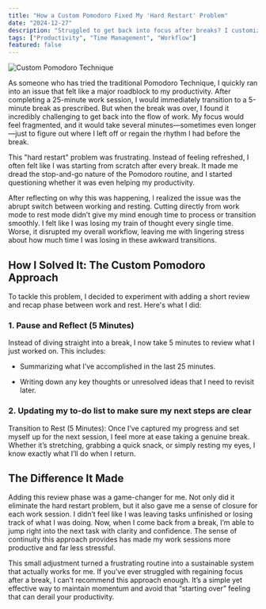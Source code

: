 ```yaml
---
title: "How a Custom Pomodoro Fixed My 'Hard Restart' Problem"
date: "2024-12-27"
description: "Struggled to get back into focus after breaks? I customized the Pomodoro technique to include a quick review phase, and it’s been a game-changer for my productivity. Here’s how it works!"
tags: ["Productivity", "Time Management", "Workflow"]
featured: false
---
```


<img src="/images/blog/How-a-Custom-Pomodoro-Technique-Helped-Me-Overcome-the-Hard-Restart-Problem.jpg" alt="Custom Pomodoro Technique" />

As someone who has tried the traditional Pomodoro Technique, I quickly ran into an issue that felt like a major roadblock to my productivity. After completing a 25-minute work session, I would immediately transition to a 5-minute break as prescribed. But when the break was over, I found it incredibly challenging to get back into the flow of work. My focus would feel fragmented, and it would take several minutes—sometimes even longer—just to figure out where I left off or regain the rhythm I had before the break.

This "hard restart" problem was frustrating. Instead of feeling refreshed, I often felt like I was starting from scratch after every break. It made me dread the stop-and-go nature of the Pomodoro routine, and I started questioning whether it was even helping my productivity.

After reflecting on why this was happening, I realized the issue was the abrupt switch between working and resting. Cutting directly from work mode to rest mode didn’t give my mind enough time to process or transition smoothly. I felt like I was losing my train of thought every single time. Worse, it disrupted my overall workflow, leaving me with lingering stress about how much time I was losing in these awkward transitions.

## How I Solved It: The Custom Pomodoro Approach

To tackle this problem, I decided to experiment with adding a short review and recap phase between work and rest. Here's what I did:

### 1. Pause and Reflect (5 Minutes)

Instead of diving straight into a break, I now take 5 minutes to review what I just worked on. This includes:

- Summarizing what I’ve accomplished in the last 25 minutes.

- Writing down any key thoughts or unresolved ideas that I need to revisit later.

### 2. Updating my to-do list to make sure my next steps are clear

Transition to Rest (5 Minutes):
Once I’ve captured my progress and set myself up for the next session, I feel more at ease taking a genuine break. Whether it’s stretching, grabbing a quick snack, or simply resting my eyes, I know exactly what I’ll do when I return.

## The Difference It Made

Adding this review phase was a game-changer for me. Not only did it eliminate the hard restart problem, but it also gave me a sense of closure for each work session. I didn’t feel like I was leaving tasks unfinished or losing track of what I was doing. Now, when I come back from a break, I’m able to jump right into the next task with clarity and confidence. The sense of continuity this approach provides has made my work sessions more productive and far less stressful.

This small adjustment turned a frustrating routine into a sustainable system that actually works for me. If you’ve ever struggled with regaining focus after a break, I can’t recommend this approach enough. It’s a simple yet effective way to maintain momentum and avoid that “starting over” feeling that can derail your productivity.
